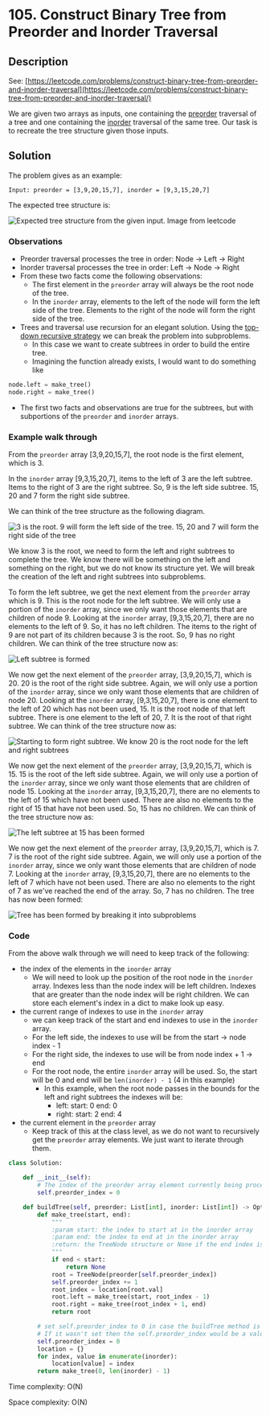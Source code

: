# 105. Construct Binary Tree from Preorder and Inorder Traversal

## Description

See: [https://leetcode.com/problems/construct-binary-tree-from-preorder-and-inorder-traversal](https://leetcode.com/problems/construct-binary-tree-from-preorder-and-inorder-traversal/)

We are given two arrays as inputs, one containing the [preorder](../../data-structures/trees.md#preorder) traversal of a tree and one containing the [inorder](../../data-structures/trees.md#inorder) traversal of the same tree. Our task is to recreate the tree structure given those inputs.

## Solution

The problem gives as an example:

```
Input: preorder = [3,9,20,15,7], inorder = [9,3,15,20,7]
```

The expected tree structure is:

![Expected tree structure from the given input. Image from leetcode](https://assets.leetcode.com/uploads/2021/02/19/tree.jpg)

### Observations

* Preorder traversal processes the tree in order: Node -> Left -> Right
* Inorder traversal processes the tree in order: Left -> Node -> Right
* From these two facts come the following observations:
  * The first element in the `preorder` array will always be the root node of the tree.&#x20;
  * In the `inorder` array, elements to the left of the node will form the left side of the tree. Elements to the right of the node will form the right side of the tree.&#x20;
* Trees and traversal use recursion for an elegant solution. Using the [top-down recursive strategy](../../algorithms/recursion.md#strategy) we can break the problem into subproblems.
  * In this case we want to create subtrees in order to build the entire tree.&#x20;
  * Imagining the function already exists, I would want to do something like

```python
node.left = make_tree()
node.right = make_tree()
```

* The first two facts and observations are true for the subtrees, but with subportions of the `preorder` and `inorder` arrays.

### Example walk through

From the `preorder` array \[3,9,20,15,7], the root node is the first element, which is 3.&#x20;

In the `inorder` array \[9,3,15,20,7], items to the left of 3 are the left subtree. Items to the right of 3 are the right subtree. So, 9 is the left side subtree. 15, 20 and 7 form the right side subtree.

We can think of the tree structure as the following diagram.&#x20;

![3 is the root. 9 will form the left side of the tree. 15, 20 and 7 will form the right side of the tree](../../.gitbook/assets/105\_preorder\_inorder\_tree.svg)

We know 3 is the root, we need to form the left and right subtrees to complete the tree. We know there will be something on the left and something on the right, but we do not know its structure yet. We will break the creation of the left and right subtrees into subproblems.

To form the left subtree, we get the next element from the `preorder` array which is 9. This is the root node for the left subtree. We will only use a portion of the `inorder` array, since we only want those elements that are children of node 9. Looking at the `inorder` array, \[9,3,15,20,7], there are no elements to the left of 9. So, it has no left children. The items to the right of 9 are not part of its children because 3 is the root. So, 9 has no right children. We can think of the tree structure now as:

![Left subtree is formed](../../.gitbook/assets/105\_preorder\_inorder\_tree\_2.svg)

We now get the next element of the `preorder` array, \[3,9,20,15,7], which is 20. 20 is the root of the right side subtree. Again, we will only use a portion of the `inorder` array, since we only want those elements that are children of node 20. Looking at the `inorder` array, \[9,3,15,20,7], there is one element to the left of 20 which has not been used, 15. It is the root node of that left subtree. There is one element to the left of 20, 7. It is the root of that right subtree. We can think of the tree structure now as:

![Starting to form right subtree. We know 20 is the root node for the left and right subtrees](../../.gitbook/assets/105\_preorder\_inorder\_tree\_3.svg)

We now get the next element of the `preorder` array, \[3,9,20,15,7], which is 15. 15 is the root of the left side subtree. Again, we will only use a portion of the `inorder` array, since we only want those elements that are children of node 15. Looking at the `inorder` array, \[9,3,15,20,7], there are no elements to the left of 15 which have not been used. There are also no elements to the right of 15 that have not been used. So, 15 has no children. We can think of the tree structure now as:

![The left subtree at 15 has been formed](../../.gitbook/assets/105\_preorder\_inorder\_tree\_4.svg)

We now get the next element of the `preorder` array, \[3,9,20,15,7], which is 7. 7 is the root of the right side subtree. Again, we will only use a portion of the `inorder` array, since we only want those elements that are children of node 7. Looking at the `inorder` array, \[9,3,15,20,7], there are no elements to the left of 7 which have not been used. There are also no elements to the right of 7 as we've reached the end of the array.  So, 7 has no children. The tree has now been formed:

![Tree has been formed by breaking it into subproblems](../../.gitbook/assets/105\_preorder\_inorder\_tree\_5.svg)

### Code

From the above walk through we will need to keep track of the following:

* the index of the elements in the `inorder` array
  * We will need to look up the position of the root node in the `inorder` array. Indexes less than the node index will be left children. Indexes that are greater than the node index will be right children. We can store each element's index in a dict to make look up easy.
* the current range of indexes to use in the `inorder` array
  * we can keep track of the start and end indexes to use in the `inorder` array.
  * For the left side, the indexes to use will be from the start -> node index - 1
  * For the right side, the indexes to use will be from node index + 1 -> end
  * For the root node, the entire `inorder` array will be used. So, the start will be 0 and end will be `len(inorder) - 1`  (4 in this example)
    * In this example, when the root node passes in the bounds for the left and right subtrees the indexes will be:
      * left: start: 0 end: 0
      * right: start: 2 end: 4
* the current element in the `preorder` array
  * Keep track of this at the class level, as we do not want to recursively get the `preorder` array elements. We just want to iterate through them.

```python
class Solution:

    def __init__(self):
        # The index of the preorder array element currently being processed
        self.preorder_index = 0

    def buildTree(self, preorder: List[int], inorder: List[int]) -> Optional[TreeNode]:
        def make_tree(start, end):
            """
            :param start: the index to start at in the inorder array
            :param end: the index to end at in the inorder array
            :return: the TreeNode structure or None if the end index is less than the start index
            """
            if end < start:
                return None
            root = TreeNode(preorder[self.preorder_index])
            self.preorder_index += 1
            root_index = location[root.val]
            root.left = make_tree(start, root_index - 1)
            root.right = make_tree(root_index + 1, end)
            return root

        # set self.preorder_index to 0 in case the buildTree method is called multiple times on the Solution instance.
        # If it wasn't set then the self.preorder_index would be a value used in the previous invocation.
        self.preorder_index = 0
        location = {}
        for index, value in enumerate(inorder):
            location[value] = index
        return make_tree(0, len(inorder) - 1)
```

Time complexity: O(N)

Space complexity: O(N)
